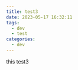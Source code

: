 ```yaml
---
title: test3
date: 2023-05-17 16:32:11
tags:
  - dev
  - test
categories:
  - dev
---
```

this test3